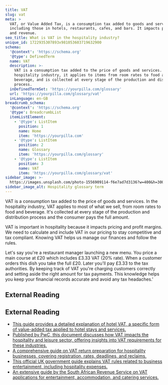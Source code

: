 ```yaml
---
title: VAT
slug: vat
meta: >
  VAT, or Value Added Tax, is a consumption tax added to goods and services,
  including those in hotels, restaurants, cafes, and bars. It impacts pricing
  and revenue.
seo_title: What is VAT in the hospitality industry?
unique_id: 1722935307893x981053603719632900
schema:
  '@context': 'https://schema.org'
  '@type': DefinedTerm
  name: VAT
  description: >-
    VAT is a consumption tax added to the price of goods and services. In the
    hospitality industry, it applies to items from room rates to food and
    beverage, and is collected at every stage of the production and distribution
    process.
  inDefinedTermSet: 'https://yourpilla.com/glossary'
  url: 'https://yourpilla.com/glossary/vat'
  inLanguage: en-GB
breadcrumb_schema:
  '@context': 'https://schema.org'
  '@type': BreadcrumbList
  itemListElement:
    - '@type': ListItem
      position: 1
      name: Home
      item: 'https://yourpilla.com'
    - '@type': ListItem
      position: 2
      name: Glossary
      item: 'https://yourpilla.com/glossary'
    - '@type': ListItem
      position: 3
      name: VAT
      item: 'https://yourpilla.com/glossary/vat'
sidebar_image: >-
  https://images.unsplash.com/photo-1556909114-f6e7ad7d3136?w=400&h=300&fit=crop&auto=format
sidebar_image_alt: Hospitality glossary term
---
```


VAT is a consumption tax added to the price of goods and services. In the hospitality industry, VAT applies to most of what we sell, from room rates to food and beverage. It's collected at every stage of the production and distribution process and the consumer pays the full amount.

VAT is important in hospitality because it impacts pricing and profit margins. We need to calculate and include VAT in our pricing to stay competitive and tax compliant. Knowing VAT helps us manage our finances and follow the rules.

Let's say you're a restaurant manager launching a new menu. You price a main course at £20 which includes £3.33 VAT (20% rate). When a customer orders this dish you take the full £20. Later you'll pay £3.33 to the tax authorities. By keeping track of VAT you're charging customers correctly and setting aside the right amount for tax payments. This knowledge helps you keep your financial records accurate and avoid any tax headaches.'

## External Reading



## External Reading

*   [This guide provides a detailed explanation of hotel VAT, a specific form of value-added tax applied to hotel stays and services.](https://www.littlehotelier.com/blog/running-your-property/hotel-vat/)
*   [Published by PwC, this document discusses how VAT impacts the hospitality and leisure sector, offering insights into VAT requirements for these industries.](https://www.pwc.com/m1/en/tax/vat-in-the-middle-east/pdf/vat-hospitality-leisure.pdf)
*   [A comprehensive guide on VAT return preparation for hospitality businesses, covering registration, rates, deadlines, and reclaims.](https://www.inn-control.co.uk/blog/blog-archive/vat-return-preparation-guide-for-hospitality-businesses-a-complete-guide-for-2024)
*   [This official UK government guide explains VAT rules related to business entertainment, including hospitality expenses.](https://www.gov.uk/guidance/business-entertainment-and-vat-notice-70065)
*   [An extensive guide by the South African Revenue Service on VAT applications for entertainment, accommodation, and catering services.](https://www.sars.gov.za/wp-content/uploads/Ops/Guides/VAT-411-Guide-for-Entertainment-Accommodation-and-Catering-External-Guide.pdf)
